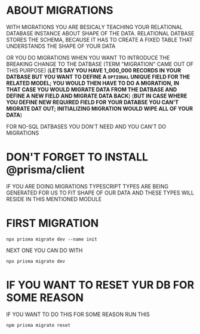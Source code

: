 # ABOUT MIGRATIONS

WITH MIGRATIONS YOU ARE BESICALY TEACHING YOUR RELATIONAL DATABASE INSTANCE ABOUT SHAPE OF THE DATA. RELATIONAL DATBASE STORES THE SCHEMA, BECAUSE IT HAS TO CREATE A FIXED TABLE THAT UNDERSTANDS THE SHAPE OF YOUR DATA

OR YOU DO MIGRATIONS WHEN YOU WANT TO INTRODUCE THE BREAKING CHANGE TO THE DATBASE (TERM "MIGRATION" CAME OUT OF THIS PURPOSE) (**LETS SAY YOU HAVE 1_000_000 RECORDS IN YOUR DATBASE BUT YOU WANT TO DEFINE A `OPTIONAL` UNIQUE FIELD FOR THE RELATED MODEL; YOU WOULD THEN HAVE TO DO A MIGRATION, IN THAT CASE YOU WOULD MIGRATE DATA FROM THE DATBASE AND DEFINE A NEW FIELD AND MIGRATE DATA BACK**) (**BUT IN CASE WHERE YOU DEFINE NEW REQUIRED FIELD FOR YOUR DATABSE YOU CAN'T MIGRATE DAT OUT; INITIALIZING MIGRATION WOULD WIPE ALL OF YOUR DATA**)

FOR NO-SQL DATBASES YOU DON'T NEED AND YOU CAN'T DO MIGRATIONS

# DON'T FORGET TO INSTALL @prisma/client

IF YOU ARE DOING MIGRATIONS TYPESCRIPT TYPES ARE BEING GENERATED FOR US TO FIT SHAPE OF OUR DATA AND THESE TYPES WILL RESIDE IN THIS MENTIONED MODULE

# FIRST MIGRATION

```
npx prisma migrate dev --name init
```

NEXT ONE YOU CAN DO WITH

```
npx prisma migrate dev
```

# IF YOU WANT TO RESET YUR DB FOR SOME REASON

IF YOU WANT TO DO THIS FOR SOME REASON RUN THIS

```
npm prisma migrate reset
```
